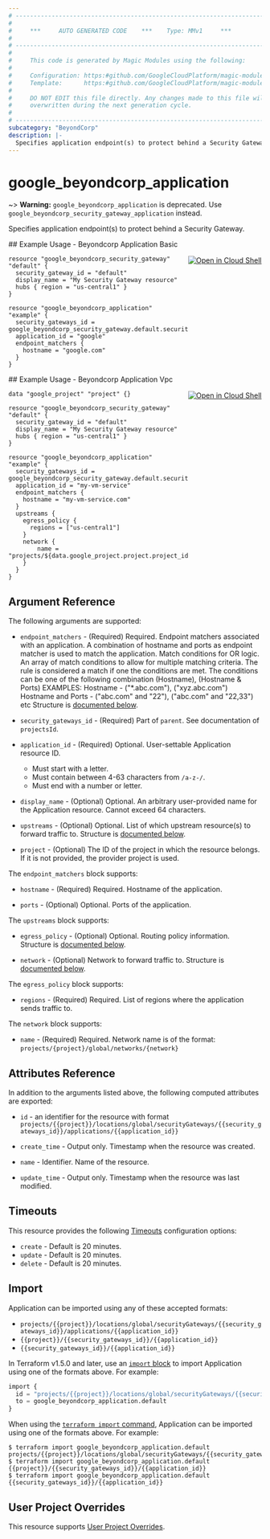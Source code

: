 ```yaml
---
# ----------------------------------------------------------------------------
#
#     ***     AUTO GENERATED CODE    ***    Type: MMv1     ***
#
# ----------------------------------------------------------------------------
#
#     This code is generated by Magic Modules using the following:
#
#     Configuration: https:#github.com/GoogleCloudPlatform/magic-modules/tree/main/mmv1/products/beyondcorp/Application.yaml
#     Template:      https:#github.com/GoogleCloudPlatform/magic-modules/tree/main/mmv1/templates/terraform/resource.html.markdown.tmpl
#
#     DO NOT EDIT this file directly. Any changes made to this file will be
#     overwritten during the next generation cycle.
#
# ----------------------------------------------------------------------------
subcategory: "BeyondCorp"
description: |-
  Specifies application endpoint(s) to protect behind a Security Gateway.
---
```


# google_beyondcorp_application
~> **Warning:** `google_beyondcorp_application` is deprecated. Use `google_beyondcorp_security_gateway_application` instead.

Specifies application endpoint(s) to protect behind a Security Gateway.



<div class = "oics-button" style="float: right; margin: 0 0 -15px">
  <a href="https://console.cloud.google.com/cloudshell/open?cloudshell_git_repo=https%3A%2F%2Fgithub.com%2Fterraform-google-modules%2Fdocs-examples.git&cloudshell_image=gcr.io%2Fcloudshell-images%2Fcloudshell%3Alatest&cloudshell_print=.%2Fmotd&cloudshell_tutorial=.%2Ftutorial.md&cloudshell_working_dir=beyondcorp_application_basic&open_in_editor=main.tf" target="_blank">
    <img alt="Open in Cloud Shell" src="//gstatic.com/cloudssh/images/open-btn.svg" style="max-height: 44px; margin: 32px auto; max-width: 100%;">
  </a>
</div>
## Example Usage - Beyondcorp Application Basic


```hcl
resource "google_beyondcorp_security_gateway" "default" {
  security_gateway_id = "default"
  display_name = "My Security Gateway resource"
  hubs { region = "us-central1" }
}

resource "google_beyondcorp_application" "example" {
  security_gateways_id = google_beyondcorp_security_gateway.default.security_gateway_id
  application_id = "google"
  endpoint_matchers {
    hostname = "google.com"
  }
}
```
<div class = "oics-button" style="float: right; margin: 0 0 -15px">
  <a href="https://console.cloud.google.com/cloudshell/open?cloudshell_git_repo=https%3A%2F%2Fgithub.com%2Fterraform-google-modules%2Fdocs-examples.git&cloudshell_image=gcr.io%2Fcloudshell-images%2Fcloudshell%3Alatest&cloudshell_print=.%2Fmotd&cloudshell_tutorial=.%2Ftutorial.md&cloudshell_working_dir=beyondcorp_application_vpc&open_in_editor=main.tf" target="_blank">
    <img alt="Open in Cloud Shell" src="//gstatic.com/cloudssh/images/open-btn.svg" style="max-height: 44px; margin: 32px auto; max-width: 100%;">
  </a>
</div>
## Example Usage - Beyondcorp Application Vpc


```hcl
data "google_project" "project" {}

resource "google_beyondcorp_security_gateway" "default" {
  security_gateway_id = "default"
  display_name = "My Security Gateway resource"
  hubs { region = "us-central1" }
}

resource "google_beyondcorp_application" "example" {
  security_gateways_id = google_beyondcorp_security_gateway.default.security_gateway_id
  application_id = "my-vm-service"
  endpoint_matchers {
    hostname = "my-vm-service.com"
  }
  upstreams {
    egress_policy {
      regions = ["us-central1"]
    }
    network {
        name = "projects/${data.google_project.project.project_id}/global/networks/default"
    }
  }
}
```

## Argument Reference

The following arguments are supported:


* `endpoint_matchers` -
  (Required)
  Required. Endpoint matchers associated with an application.
  A combination of hostname and ports as endpoint matcher is used to match
  the application.
  Match conditions for OR logic.
  An array of match conditions to allow for multiple matching criteria.
  The rule is considered a match if one the conditions are met.
  The conditions can be one of the following combination
  (Hostname), (Hostname & Ports)
  EXAMPLES:
  Hostname - ("*.abc.com"), ("xyz.abc.com")
  Hostname and Ports - ("abc.com" and "22"), ("abc.com" and "22,33") etc
  Structure is [documented below](#nested_endpoint_matchers).

* `security_gateways_id` -
  (Required)
  Part of `parent`. See documentation of `projectsId`.

* `application_id` -
  (Required)
  Optional. User-settable Application resource ID.
  * Must start with a letter.
  * Must contain between 4-63 characters from `/a-z-/`.
  * Must end with a number or letter.


* `display_name` -
  (Optional)
  Optional. An arbitrary user-provided name for the Application resource.
  Cannot exceed 64 characters.

* `upstreams` -
  (Optional)
  Optional. List of which upstream resource(s) to forward traffic to.
  Structure is [documented below](#nested_upstreams).

* `project` - (Optional) The ID of the project in which the resource belongs.
    If it is not provided, the provider project is used.



<a name="nested_endpoint_matchers"></a>The `endpoint_matchers` block supports:

* `hostname` -
  (Required)
  Required. Hostname of the application.

* `ports` -
  (Optional)
  Optional. Ports of the application.

<a name="nested_upstreams"></a>The `upstreams` block supports:

* `egress_policy` -
  (Optional)
  Optional. Routing policy information.
  Structure is [documented below](#nested_upstreams_upstreams_egress_policy).

* `network` -
  (Optional)
  Network to forward traffic to.
  Structure is [documented below](#nested_upstreams_upstreams_network).


<a name="nested_upstreams_upstreams_egress_policy"></a>The `egress_policy` block supports:

* `regions` -
  (Required)
  Required. List of regions where the application sends traffic to.

<a name="nested_upstreams_upstreams_network"></a>The `network` block supports:

* `name` -
  (Required)
  Required. Network name is of the format:
  `projects/{project}/global/networks/{network}`

## Attributes Reference

In addition to the arguments listed above, the following computed attributes are exported:

* `id` - an identifier for the resource with format `projects/{{project}}/locations/global/securityGateways/{{security_gateways_id}}/applications/{{application_id}}`

* `create_time` -
  Output only. Timestamp when the resource was created.

* `name` -
  Identifier. Name of the resource.

* `update_time` -
  Output only. Timestamp when the resource was last modified.


## Timeouts

This resource provides the following
[Timeouts](https://developer.hashicorp.com/terraform/plugin/sdkv2/resources/retries-and-customizable-timeouts) configuration options:

- `create` - Default is 20 minutes.
- `update` - Default is 20 minutes.
- `delete` - Default is 20 minutes.

## Import


Application can be imported using any of these accepted formats:

* `projects/{{project}}/locations/global/securityGateways/{{security_gateways_id}}/applications/{{application_id}}`
* `{{project}}/{{security_gateways_id}}/{{application_id}}`
* `{{security_gateways_id}}/{{application_id}}`


In Terraform v1.5.0 and later, use an [`import` block](https://developer.hashicorp.com/terraform/language/import) to import Application using one of the formats above. For example:

```tf
import {
  id = "projects/{{project}}/locations/global/securityGateways/{{security_gateways_id}}/applications/{{application_id}}"
  to = google_beyondcorp_application.default
}
```

When using the [`terraform import` command](https://developer.hashicorp.com/terraform/cli/commands/import), Application can be imported using one of the formats above. For example:

```
$ terraform import google_beyondcorp_application.default projects/{{project}}/locations/global/securityGateways/{{security_gateways_id}}/applications/{{application_id}}
$ terraform import google_beyondcorp_application.default {{project}}/{{security_gateways_id}}/{{application_id}}
$ terraform import google_beyondcorp_application.default {{security_gateways_id}}/{{application_id}}
```

## User Project Overrides

This resource supports [User Project Overrides](https://registry.terraform.io/providers/hashicorp/google/latest/docs/guides/provider_reference#user_project_override).
